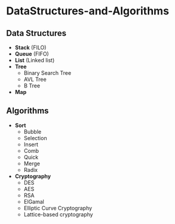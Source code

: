 # DataStructures-and-Algorithms

## Data Structures
- __Stack__ (FILO)
- __Queue__ (FIFO)
- __List__ (Linked list)
- __Tree__
  - Binary Search Tree
  - AVL Tree
  - B Tree
- __Map__

## Algorithms
- __Sort__
  - Bubble
  - Selection
  - Insert
  - Comb
  - Quick
  - Merge
  - Radix
- __Cryptography__
  - DES
  - AES
  - RSA
  - ElGamal
  - Elliptic Curve Cryptography
  - Lattice-based cryptography
